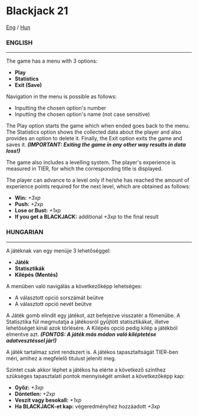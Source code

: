 # Blackjack 21
[Eng](#english) / [Hun](#hungarian) 

### ENGLISH
---
The game has a menu with 3 options:
- **Play**
- **Statistics**
- **Exit (Save)**

Navigation in the menu is possible as follows:
- Inputting the chosen option's number
- Inputting the chosen option's name (not case sensitive)

The Play option starts the game which when ended goes back to the menu.
The Statistics option shows the collected data about the player and also provides an option to delete it.
Finally, the Exit option exits the game and saves it. ***(IMPORTANT: Exiting the game in any other way results in data loss!)***

The game also includes a levelling system. The player's experience is measured in TIER, for which the corresponding title is displayed.

The player can advance to a level only if he/she has reached the amount of experience points required for the next level, which are obtained as follows:
- **Win:** _+3xp_
- **Push:** _+2xp_
- **Lose or Bust:** _+1xp_
- **If you get a BLACKJACK:** additional _+3xp_ to the final result

### HUNGARIAN
---
A játéknak van egy menüje 3 lehetőséggel:
- **Játék**
- **Statisztikák**
- **Kilépés (Mentés)**

A menüben való navigálás a következőképp lehetséges:
- A választott opció sorszámát beütve
- A választott opció nevét beütve

A Játék gomb elindít egy játékot, azt befejezve visszatér a főmenübe.
A Statisztika fül megmutatja a játékosról gyűjtött statisztikákat, illetve lehetőséget kínál azok törlésére.
A Kilépés opció pedig kilép a játékból elmentve azt. ***(FONTOS: A játék más módon való kiléptetése adatvesztéssel jár!)***

A játék tartalmaz szint rendszert is. A játékos tapasztaltságát TIER-ben méri, amihez a megfelelő titulust jeleníti meg.

Szintet csak akkor léphet a játékos ha elérte a következő szinthez szükséges tapasztalati pontok mennyiségét amiket a következőképp kap:
- **Győz:** _+3xp_
- **Döntetlen:** _+2xp_
- **Veszít vagy besokall:** _+1xp_
- **Ha BLACKJACK-et kap:** végeredményhez hozzáadott _+3xp_
